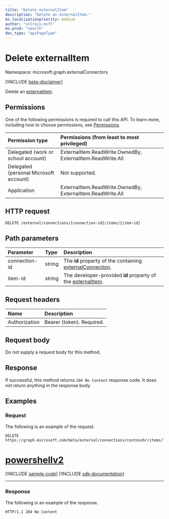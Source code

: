 ```yaml
---
title: "Delete externalItem"
description: "Delete an externalItem."
ms.localizationpriority: medium
author: "snlraju-msft"
ms.prod: "search"
doc_type: "apiPageType"
---
```


# Delete externalItem

Namespace: microsoft.graph.externalConnectors

[!INCLUDE [beta-disclaimer](../../includes/beta-disclaimer.md)]

Delete an [externalitem](../resources/externalconnectors-externalitem.md).

## Permissions

One of the following permissions is required to call this API. To learn more, including how to choose permissions, see [Permissions](/graph/permissions-reference).

| Permission type                        | Permissions (from least to most privileged) |
|:---------------------------------------|:--------------------------------------------|
| Delegated (work or school account)     | ExternalItem.ReadWrite.OwnedBy, ExternalItem.ReadWrite.All |
| Delegated (personal Microsoft account) | Not supported. |
| Application                            | ExternalItem.ReadWrite.OwnedBy, ExternalItem.ReadWrite.All |

## HTTP request

<!-- { "blockType": "ignored" } -->

```http
DELETE /external/connections/{connection-id}/items/{item-id}
```

## Path parameters

| Parameter     | Type   | Description                                         |
|:--------------|:-------|:----------------------------------------------------|
| connection-id | string | The **id** property of the containing [externalConnection](../resources/externalconnectors-externalconnection.md). |
| item-id       | string | The developer-provided **id** property of the [externalItem](../resources/externalconnectors-externalitem.md). |

## Request headers

| Name          | Description               |
|:--------------|:--------------------------|
| Authorization | Bearer {token}. Required. |

## Request body

Do not supply a request body for this method.

## Response

If successful, this method returns `204 No Content` response code. It does not return anything in the response body.

## Examples

### Request

The following is an example of the request.



<!-- {
  "blockType": "request",
  "name": "delete_externalitem",
  "sampleKeys": ["contosohr", "TSP228082938"]
}-->

```http
DELETE https://graph.microsoft.com/beta/external/connections/contosohr/items/TSP228082938
```

# [powershellv2](#tab/powershellv2)
[!INCLUDE [sample-code](../includes/snippets/powershellv2/delete-externalitem-powershellv2-snippets.md)]
[!INCLUDE [sdk-documentation](../includes/snippets/snippets-sdk-documentation-link.md)]

---

<!-- markdownlint-disable MD024 -->

### Response
<!-- markdownlint-enable MD024 -->

The following is an example of the response.

<!-- {
  "blockType": "response",
  "truncated": true
} -->

```http
HTTP/1.1 204 No Content
```

<!-- uuid: 16cd6b66-4b1a-43a1-adaf-3a886856ed98
2019-02-04 14:57:30 UTC -->
<!-- {
  "type": "#page.annotation",
  "description": "Delete externalItem",
  "keywords": "",
  "section": "documentation",
  "tocPath": ""
}-->


